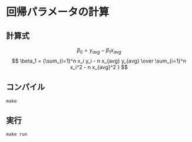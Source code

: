 # 回帰パラメータの計算

## 計算式
$$ \beta_0 = y_{avg} - \beta_1 x_{avg} $$
$$ \beta_1 = {\sum_{i=1}^n x_i y_i - n x_{avg} y_{avg} \over \sum_{i=1}^n x_i^2 - n x_{avg}^2 } $$

## コンパイル
`make`

## 実行
`make run`